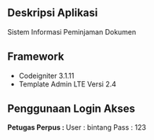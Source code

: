 ## Deskripsi Aplikasi
 Sistem Informasi Peminjaman Dokumen

##  Framework
* Codeigniter 3.1.11
* Template Admin LTE  Versi 2.4

## Penggunaan Login Akses

<b>Petugas Perpus : </b>
User : bintang
Pass : 123
